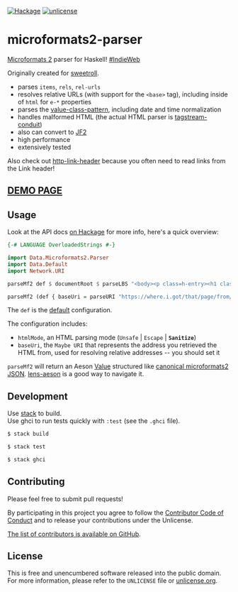 [![Hackage](https://img.shields.io/hackage/v/microformats2-parser.svg?style=flat)](https://hackage.haskell.org/package/microformats2-parser)
[![unlicense](https://img.shields.io/badge/un-license-green.svg?style=flat)](http://unlicense.org)

# microformats2-parser

[Microformats 2] parser for Haskell! [#IndieWeb]

Originally created for [sweetroll].

- parses `items`, `rels`, `rel-urls`
- resolves relative URLs (with support for the `<base>` tag), including inside of `html` for `e-*` properties
- parses the [value-class-pattern](http://microformats.org/wiki/value-class-pattern), including date and time normalization
- handles malformed HTML (the actual HTML parser is [tagstream-conduit])
- also can convert to [JF2]
- high performance
- extensively tested

Also check out [http-link-header] because you often need to read links from the Link header!

[Microformats 2]: http://microformats.org/wiki/microformats2
[#IndieWeb]: https://indieweb.org
[sweetroll]: https://codeberg.org/valpackett/sweetroll
[tagstream-conduit]: https://hackage.haskell.org/package/tagstream-conduit
[JF2]: https://www.w3.org/TR/jf2/
[http-link-header]: https://codeberg.org/valpackett/http-link-header

## [DEMO PAGE](https://unrelenting.technology/mf2/)

## Usage

Look at the API docs [on Hackage](https://hackage.haskell.org/package/microformats2-parser) for more info, here's a quick overview:

```haskell
{-# LANGUAGE OverloadedStrings #-}

import Data.Microformats2.Parser
import Data.Default
import Network.URI

parseMf2 def $ documentRoot $ parseLBS "<body><p class=h-entry><h1 class=p-name>Yay!</h1></p></body>"

parseMf2 (def { baseUri = parseURI "https://where.i.got/that/page/from/" }) $ documentRoot $ parseLBS "<body><base href=\"base/\"><link rel=micropub href='micropub'><p class=h-entry><h1 class=p-name>Yay!</h1></p></body>"
```

The `def` is the [default](https://hackage.haskell.org/package/data-default-class-0.0.1/docs/Data-Default-Class.html) configuration.

The configuration includes:
- `htmlMode`, an HTML parsing mode (`Unsafe` | `Escape` | **`Sanitize`**)
- `baseUri`, the `Maybe URI` that represents the address you retrieved the HTML from, used for resolving relative addresses -- you should set it

`parseMf2` will return an Aeson [Value](https://hackage.haskell.org/package/aeson-0.8.0.2/docs/Data-Aeson-Types.html#t:Value) structured like [canonical microformats2 JSON](http://microformats.org/wiki/microformats2).
[lens-aeson](https://hackage.haskell.org/package/lens-aeson) is a good way to navigate it.

## Development

Use [stack] to build.  
Use ghci to run tests quickly with `:test` (see the `.ghci` file).

```bash
$ stack build

$ stack test

$ stack ghci
```

[stack]: https://github.com/commercialhaskell/stack

## Contributing

Please feel free to submit pull requests!

By participating in this project you agree to follow the [Contributor Code of Conduct](https://www.contributor-covenant.org/version/1/4/code-of-conduct/) and to release your contributions under the Unlicense.

[The list of contributors is available on GitHub](https://codeberg.org/valpackett/microformats2-parser/graphs/contributors).

## License

This is free and unencumbered software released into the public domain.  
For more information, please refer to the `UNLICENSE` file or [unlicense.org](https://unlicense.org).
